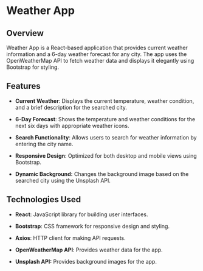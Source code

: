 Weather App
===========

Overview
--------

Weather App is a React-based application that provides current weather information and a 6-day weather forecast for any city. The app uses the OpenWeatherMap API to fetch weather data and displays it elegantly using Bootstrap for styling.

Features
--------

*   **Current Weather**: Displays the current temperature, weather condition, and a brief description for the searched city.
    
*   **6-Day Forecast**: Shows the temperature and weather conditions for the next six days with appropriate weather icons.
    
*   **Search Functionality**: Allows users to search for weather information by entering the city name.
    
*   **Responsive Design**: Optimized for both desktop and mobile views using Bootstrap.

*  **Dynamic Background:** Changes the background image based on the searched city using the Unsplash API.
    

Technologies Used
-----------------

*   **React**: JavaScript library for building user interfaces.
    
*   **Bootstrap**: CSS framework for responsive design and styling.
    
*   **Axios**: HTTP client for making API requests.
    
*   **OpenWeatherMap API**: Provides weather data for the app.

*  **Unsplash API:** Provides background images for the app.

